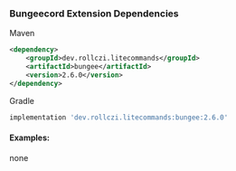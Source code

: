 ### Bungeecord Extension Dependencies
Maven
```xml
<dependency>
    <groupId>dev.rollczi.litecommands</groupId>
    <artifactId>bungee</artifactId>
    <version>2.6.0</version>
</dependency>
```
Gradle
```groovy
implementation 'dev.rollczi.litecommands:bungee:2.6.0'
```

#### Examples:
none